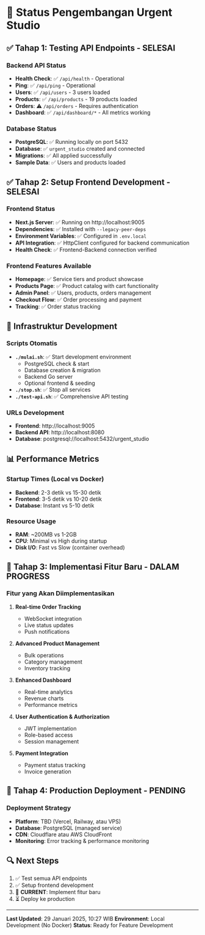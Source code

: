 # 🚀 Status Pengembangan Urgent Studio

## ✅ Tahap 1: Testing API Endpoints - SELESAI

### Backend API Status
- **Health Check**: ✅ `/api/health` - Operational
- **Ping**: ✅ `/api/ping` - Operational  
- **Users**: ✅ `/api/users` - 3 users loaded
- **Products**: ✅ `/api/products` - 19 products loaded
- **Orders**: ⚠️ `/api/orders` - Requires authentication
- **Dashboard**: ✅ `/api/dashboard/*` - All metrics working

### Database Status
- **PostgreSQL**: ✅ Running locally on port 5432
- **Database**: ✅ `urgent_studio` created and connected
- **Migrations**: ✅ All applied successfully
- **Sample Data**: ✅ Users and products loaded

## ✅ Tahap 2: Setup Frontend Development - SELESAI

### Frontend Status
- **Next.js Server**: ✅ Running on http://localhost:9005
- **Dependencies**: ✅ Installed with `--legacy-peer-deps`
- **Environment Variables**: ✅ Configured in `.env.local`
- **API Integration**: ✅ HttpClient configured for backend communication
- **Health Check**: ✅ Frontend-Backend connection verified

### Frontend Features Available
- **Homepage**: ✅ Service tiers and product showcase
- **Products Page**: ✅ Product catalog with cart functionality
- **Admin Panel**: ✅ Users, products, orders management
- **Checkout Flow**: ✅ Order processing and payment
- **Tracking**: ✅ Order status tracking

## 🔧 Infrastruktur Development

### Scripts Otomatis
- **`./mulai.sh`**: ✅ Start development environment
  - PostgreSQL check & start
  - Database creation & migration
  - Backend Go server
  - Optional frontend & seeding
- **`./stop.sh`**: ✅ Stop all services
- **`./test-api.sh`**: ✅ Comprehensive API testing

### URLs Development
- **Frontend**: http://localhost:9005
- **Backend API**: http://localhost:8080
- **Database**: postgresql://localhost:5432/urgent_studio

## 📊 Performance Metrics

### Startup Times (Local vs Docker)
- **Backend**: 2-3 detik vs 15-30 detik
- **Frontend**: 3-5 detik vs 10-20 detik
- **Database**: Instant vs 5-10 detik

### Resource Usage
- **RAM**: ~200MB vs 1-2GB
- **CPU**: Minimal vs High during startup
- **Disk I/O**: Fast vs Slow (container overhead)

## 🎯 Tahap 3: Implementasi Fitur Baru - DALAM PROGRESS

### Fitur yang Akan Diimplementasikan
1. **Real-time Order Tracking**
   - WebSocket integration
   - Live status updates
   - Push notifications

2. **Advanced Product Management**
   - Bulk operations
   - Category management
   - Inventory tracking

3. **Enhanced Dashboard**
   - Real-time analytics
   - Revenue charts
   - Performance metrics

4. **User Authentication & Authorization**
   - JWT implementation
   - Role-based access
   - Session management

5. **Payment Integration**
   
   - Payment status tracking
   - Invoice generation

## 🚀 Tahap 4: Production Deployment - PENDING

### Deployment Strategy
- **Platform**: TBD (Vercel, Railway, atau VPS)
- **Database**: PostgreSQL (managed service)
- **CDN**: Cloudflare atau AWS CloudFront
- **Monitoring**: Error tracking & performance monitoring

## 🔍 Next Steps

1. ✅ Test semua API endpoints
2. ✅ Setup frontend development  
3. 🔄 **CURRENT**: Implement fitur baru
4. ⏳ Deploy ke production

---

**Last Updated**: 29 Januari 2025, 10:27 WIB
**Environment**: Local Development (No Docker)
**Status**: Ready for Feature Development